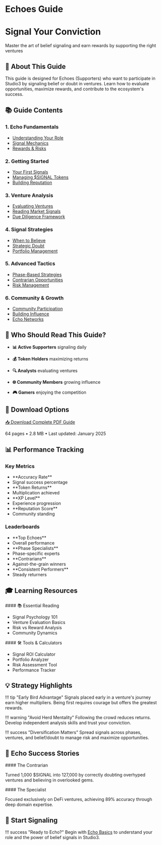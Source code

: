 # Echoes Guide

<div class="hero-section">
<h1>Signal Your Conviction</h1>
<p class="hero-subtitle">Master the art of belief signaling and earn rewards by supporting the right ventures</p>
</div>

## 📡 About This Guide

This guide is designed for Echoes (Supporters) who want to participate in Studio3 by signaling belief or doubt in ventures. Learn how to evaluate opportunities, maximize rewards, and contribute to the ecosystem's success.

## 📚 Guide Contents

<div class="grid">
<div class="arena-card">

<h3>1. Echo Fundamentals</h3>
<ul>
<li><a href="echo-basics.md">Understanding Your Role</a></li>
<li><a href="signal-mechanics.md">Signal Mechanics</a></li>
<li><a href="rewards-system.md">Rewards & Risks</a></li>

</ul>
</div>

<div class="arena-card">

<h3>2. Getting Started</h3>
<ul>
<li><a href="first-signals.md">Your First Signals</a></li>
<li><a href="token-management.md">Managing $SIGNAL Tokens</a></li>
<li><a href="reputation-building.md">Building Reputation</a></li>

</ul>
</div>

<div class="arena-card">

<h3>3. Venture Analysis</h3>
<ul>
<li><a href="evaluating-ventures.md">Evaluating Ventures</a></li>
<li><a href="reading-signals.md">Reading Market Signals</a></li>
<li><a href="due-diligence.md">Due Diligence Framework</a></li>

</ul>
</div>

<div class="arena-card">

<h3>4. Signal Strategies</h3>
<ul>
<li><a href="belief-strategies.md">When to Believe</a></li>
<li><a href="doubt-strategies.md">Strategic Doubt</a></li>
<li><a href="portfolio-management.md">Portfolio Management</a></li>

</ul>
</div>

<div class="arena-card">

<h3>5. Advanced Tactics</h3>
<ul>
<li><a href="phase-strategies.md">Phase-Based Strategies</a></li>
<li><a href="contrarian-plays.md">Contrarian Opportunities</a></li>
<li><a href="risk-management.md">Risk Management</a></li>

</ul>
</div>

<div class="arena-card">

<h3>6. Community & Growth</h3>
<ul>
<li><a href="community-engagement.md">Community Participation</a></li>
<li><a href="influence-building.md">Building Influence</a></li>
<li><a href="echo-networks.md">Echo Networks</a></li>

</ul>
</div>
</div>

## 🎯 Who Should Read This Guide?

- **📊 Active Supporters** signaling daily
- **💰 Token Holders**  maximizing returns
- **🔍 Analysts** evaluating ventures

- **🌐 Community Members** growing influence

- **🎮 Gamers** enjoying the competition

## 📄 Download Options

<div class="download-section">
<a href="../pdf/studio3-echoes-guide.pdf" class="md-button md-button--primary">
📥 Download Complete PDF Guide
</a>
<p>64 pages • 2.8 MB • Last updated: January 2025</p>
</div>

## 📊 Performance Tracking

<div class="grid">
<div class="arena-card">

<h3>Key Metrics</h3>

<ul>
<li>**Accuracy Rate**</li>
<li>Signal success percentage</li>
<li>**Token Returns**</li>
<li>Multiplication achieved</li>
<li>**XP Level**</li>
<li>Experience progression</li>
<li>**Reputation Score**</li>
<li>Community standing</li>

</ul>
</div>

<div class="arena-card">

<h3>Leaderboards</h3>

<ul>
<li>**Top Echoes**</li>
<li>Overall performance</li>
<li>**Phase Specialists**</li>
<li>Phase-specific experts</li>
<li>**Contrarians**</li>
<li>Against-the-grain winners</li>
<li>**Consistent Performers**</li>
<li>Steady returners</li>

</ul>
</div>
</div>

## 🎓 Learning Resources

<div class="grid">
<div class="arena-card">

<p>#### 📚 Essential Reading</p>
<ul>
<li>Signal Psychology 101</li>
<li>Venture Evaluation Basics</li>

<li>Risk vs Reward Analysis</li>

<li>Community Dynamics</li>

</ul>
</div>

<div class="arena-card">

<p>#### 🛠️ Tools & Calculators</p>
<ul>
<li>Signal ROI Calculator</li>
<li>Portfolio Analyzer</li>

<li>Risk Assessment Tool</li>

<li>Performance Tracker</li>

</ul>
</div>
</div>

## 💡 Strategy Highlights

!!! tip "Early Bird Advantage"
    Signals placed early in a venture's journey earn higher multipliers. Being first requires courage but offers the greatest rewards.

!!! warning "Avoid Herd Mentality"
    Following the crowd reduces returns. Develop independent analysis skills and trust your conviction.

!!! success "Diversification Matters"
    Spread signals across phases, ventures, and belief/doubt to manage risk and maximize opportunities.

## 🌟 Echo Success Stories

<div class="grid">
<div class="arena-card">

<p>#### The Contrarian</p>
<p>Turned 1,000 $SIGNAL into 127,000 by correctly doubting overhyped ventures and believing in overlooked gems.</p>

</div>

<div class="arena-card">

<p>#### The Specialist</p>
<p>Focused exclusively on DeFi ventures, achieving 89% accuracy through deep domain expertise.</p>

</div>
</div>

## 🚀 Start Signaling

!!! success "Ready to Echo?"
    Begin with [Echo Basics](echo-basics.md) to understand your role and the power of belief signals in Studio3.